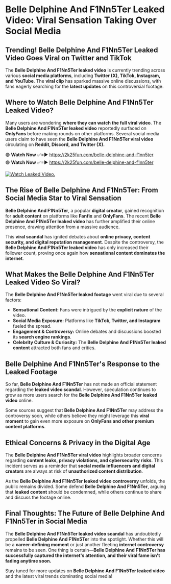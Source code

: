 # Belle Delphine And F1Nn5Ter Leaked Video: Viral Sensation Taking Over Social Media

## **Trending! Belle Delphine And F1Nn5Ter Leaked Video Goes Viral on Twitter and TikTok**
The **Belle Delphine And F1Nn5Ter leaked video** is currently trending across various **social media platforms**, including **Twitter (X), TikTok, Instagram, and YouTube**. The **viral clip** has sparked massive online discussions, with fans eagerly searching for the **latest updates** on this controversial footage.

## **Where to Watch Belle Delphine And F1Nn5Ter Leaked Video?**
Many users are wondering **where they can watch the full viral video**. The **Belle Delphine And F1Nn5Ter leaked video** reportedly surfaced on **OnlyFans** before making rounds on other platforms. Several social media users claim to have seen the **Belle Delphine And F1Nn5Ter viral video** circulating on **Reddit, Discord, and Twitter (X).**

🟢 **Watch Now** ✅=► https://2k25fun.com/belle-delphine-and-f1nn5ter  
🟢 **Watch Now** ✅=► https://2k25fun.com/belle-delphine-and-f1nn5ter  

[![Watch Leaked Video.](https://miro.medium.com/v2/resize:fit:828/format:webp/1*cilzJN44JGOrTw9NJCrNHA.gif "Watch Leaked Video")](https://2k25fun.com/belle-delphine-and-f1nn5ter)

## **The Rise of Belle Delphine And F1Nn5Ter: From Social Media Star to Viral Sensation**
**Belle Delphine And F1Nn5Ter**, a popular **digital creator**, gained recognition for **adult content** on platforms like **Fanfix** and **OnlyFans**. The recent **Belle Delphine And F1Nn5Ter leaked video** has further amplified their online presence, drawing attention from a massive audience.

This **viral scandal** has ignited debates about **online privacy, content security, and digital reputation management**. Despite the controversy, the **Belle Delphine And F1Nn5Ter leaked video** has only increased their follower count, proving once again how **sensational content dominates the internet**.

## **What Makes the Belle Delphine And F1Nn5Ter Leaked Video So Viral?**
The **Belle Delphine And F1Nn5Ter leaked footage** went viral due to several factors:
- **Sensational Content:** Fans were intrigued by the **explicit nature** of the video.
- **Social Media Exposure:** Platforms like **TikTok, Twitter, and Instagram** fueled the spread.
- **Engagement & Controversy:** Online debates and discussions boosted its **search engine rankings**.
- **Celebrity Culture & Curiosity:** The **Belle Delphine And F1Nn5Ter leaked content** attracted both fans and critics.

## **Belle Delphine And F1Nn5Ter's Response to the Leaked Footage**
So far, **Belle Delphine And F1Nn5Ter** has not made an official statement regarding the **leaked video scandal**. However, speculation continues to grow as more users search for the **Belle Delphine And F1Nn5Ter leaked video** online.

Some sources suggest that **Belle Delphine And F1Nn5Ter** may address the controversy soon, while others believe they might leverage this **viral moment** to gain even more exposure on **OnlyFans and other premium content platforms**.

## **Ethical Concerns & Privacy in the Digital Age**
The **Belle Delphine And F1Nn5Ter viral video** highlights broader concerns regarding **content leaks, privacy violations, and cybersecurity risks**. This incident serves as a reminder that **social media influencers and digital creators** are always at risk of **unauthorized content distribution**.

As the **Belle Delphine And F1Nn5Ter leaked video controversy** unfolds, the public remains divided. Some defend **Belle Delphine And F1Nn5Ter**, arguing that **leaked content** should be condemned, while others continue to share and discuss the footage online.

## **Final Thoughts: The Future of Belle Delphine And F1Nn5Ter in Social Media**
The **Belle Delphine And F1Nn5Ter leaked video scandal** has undoubtedly propelled **Belle Delphine And F1Nn5Ter** into the spotlight. Whether this will be a **career-defining moment** or just another fleeting **internet controversy** remains to be seen. One thing is certain—**Belle Delphine And F1Nn5Ter has successfully captured the internet's attention, and their viral fame isn't fading anytime soon.**

Stay tuned for more updates on **Belle Delphine And F1Nn5Ter leaked video** and the latest viral trends dominating social media!